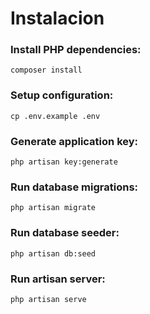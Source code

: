 # Instalacion

### Install PHP dependencies:

``` 
composer install 
```

### Setup configuration:

``` 
cp .env.example .env 
```

### Generate application key:

``` 
php artisan key:generate
```

### Run database migrations:

``` 
php artisan migrate
```

### Run database seeder:

``` 
php artisan db:seed
```

### Run artisan server:

``` 
php artisan serve
```
